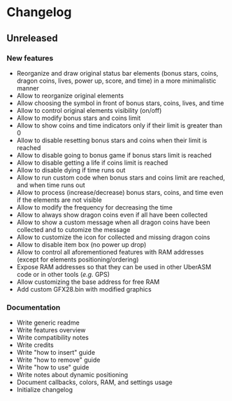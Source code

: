 # Changelog

## Unreleased

### New features

- Reorganize and draw original status bar elements (bonus stars, coins, dragon
  coins, lives, power up, score, and time) in a more minimalistic manner
- Allow to reorganize original elements
- Allow choosing the symbol in front of bonus stars, coins, lives, and time
- Allow to control original elements visibility (on/off)
- Allow to modify bonus stars and coins limit
- Allow to show coins and time indicators only if their limit is greater than 0
- Allow to disable resetting bonus stars and coins when their limit is reached
- Allow to disable going to bonus game if bonus stars limit is reached
- Allow to disable getting a life if coins limit is reached
- Allow to disable dying if time runs out
- Allow to run custom code when bonus stars and coins limit are reached, and
  when time runs out
- Allow to process (increase/decrease) bonus stars, coins, and time even if the
  elements are not visible
- Allow to modify the frequency for decreasing the time
- Allow to always show dragon coins even if all have been collected
- Allow to show a custom message when all dragon coins have been collected and
  to cutomize the message
- Allow to customize the icon for collected and missing dragon coins
- Allow to disable item box (no power up drop)
- Allow to control all aforementioned features with RAM addresses (except for
  elements positioning/ordering)
- Expose RAM addresses so that they can be used in other UberASM code or in
  other tools (_e.g._ GPS)
- Allow customizing the base address for free RAM
- Add custom GFX28.bin with modified graphics

### Documentation

- Write generic readme
- Write features overview
- Write compatibility notes
- Write credits
- Write "how to insert" guide
- Write "how to remove" guide
- Write "how to use" guide
- Write notes about dynamic positioning
- Document callbacks, colors, RAM, and settings usage
- Initialize changelog
